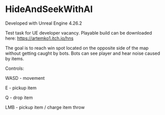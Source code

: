 # HideAndSeekWithAI
Developed with Unreal Engine 4.26.2

Test task for UE developer vacancy.
Playable build can be downloaded here: https://artemko1.itch.io/hns

The goal is to reach win spot located on the opposite side of the map without getting caught by bots.
Bots can see player and hear noise caused by items.


Controls:

WASD - movement

E - pickup item

Q - drop item

LMB - pickup item / charge item throw
